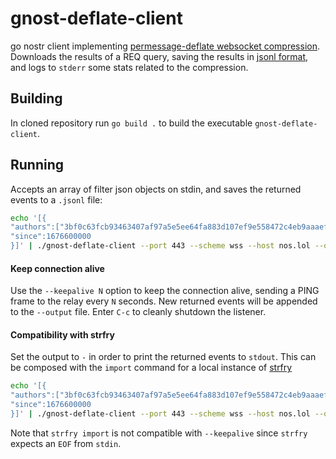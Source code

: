 # gnost-deflate-client
go nostr client implementing [permessage-deflate websocket compression](https://www.rfc-editor.org/rfc/rfc7692#section-7). Downloads the results of a REQ query, saving the results in [jsonl format](https://jsonlines.org/), and logs to `stderr` some stats related to the compression.

## Building
In cloned repository run `go build .` to build the executable `gnost-deflate-client`.

## Running
Accepts an array of filter json objects on stdin, and saves the returned events to a `.jsonl` file:
``` zsh
echo '[{
"authors":["3bf0c63fcb93463407af97a5e5ee64fa883d107ef9e558472c4eb9aaaefa459d"],
"since":1676600000
}]' | ./gnost-deflate-client --port 443 --scheme wss --host nos.lol --output events.jsonl
```

#### Keep connection alive
Use the `--keepalive N` option to keep the connection alive, sending a PING frame to the relay every `N` seconds. New returned events will be appended to the `--output` file. Enter `C-c` to cleanly shutdown the listener.

#### Compatibility with strfry
Set the output to `-` in order to print the returned events to `stdout`. This can be composed with the `import` command for a local instance of [strfry](https://github.com/hoytech/strfry)
```zsh
echo '[{
"authors":["3bf0c63fcb93463407af97a5e5ee64fa883d107ef9e558472c4eb9aaaefa459d"],
"since":1676600000
}]' | ./gnost-deflate-client --port 443 --scheme wss --host nos.lol --output - | strfry import
```
Note that `strfry import` is not compatible with `--keepalive` since `strfry` expects an `EOF` from `stdin`.
